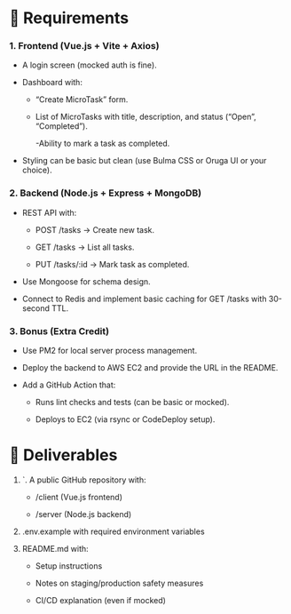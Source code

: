 # 🔧 Requirements

### 1. Frontend (Vue.js + Vite + Axios)

- A login screen (mocked auth is fine).

- Dashboard with:

  - “Create MicroTask” form.

  - List of MicroTasks with title, description, and status (“Open”, “Completed”).

    -Ability to mark a task as completed.

- Styling can be basic but clean (use Bulma CSS or Oruga UI or your choice).

### 2. Backend (Node.js + Express + MongoDB)

- REST API with:

  - POST /tasks → Create new task.

  - GET /tasks → List all tasks.

  - PUT /tasks/:id → Mark task as completed.

- Use Mongoose for schema design.

- Connect to Redis and implement basic caching for GET /tasks with 30-second TTL.

### 3. Bonus (Extra Credit)

- Use PM2 for local server process management.

- Deploy the backend to AWS EC2 and provide the URL in the README.

- Add a GitHub Action that:

  - Runs lint checks and tests (can be basic or mocked).

  - Deploys to EC2 (via rsync or CodeDeploy setup).

# 📄 Deliverables

1. `. A public GitHub repository with:

   - /client (Vue.js frontend)

   - /server (Node.js backend)

2. .env.example with required environment variables

3. README.md with:

   - Setup instructions

   - Notes on staging/production safety measures

   - CI/CD explanation (even if mocked)
